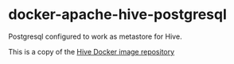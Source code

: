 # docker-apache-hive-postgresql
Postgresql configured to work as metastore for Hive.

This is a copy of the [Hive Docker image repository](https://github.com/big-data-europe/docker-hive/blob/master/docker-compose.yml)

